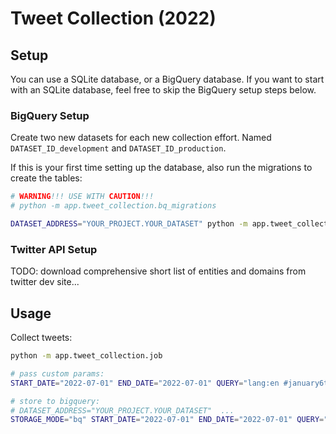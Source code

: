# Tweet Collection (2022)

## Setup

You can use a SQLite database, or a BigQuery database. If you want to start with an SQLite database, feel free to skip the BigQuery setup steps below.

### BigQuery Setup

Create two new datasets for each new collection effort. Named `DATASET_ID_development` and `DATASET_ID_production`.


If this is your first time setting up the database, also run the migrations to create the tables:

```sh
# WARNING!!! USE WITH CAUTION!!!
# python -m app.tweet_collection.bq_migrations

DATASET_ADDRESS="YOUR_PROJECT.YOUR_DATASET" python -m app.tweet_collection.bq_migrations
```


### Twitter API Setup

TODO: download comprehensive short list of entities and domains from twitter dev site...



## Usage

Collect tweets:

```sh
python -m app.tweet_collection.job

# pass custom params:
START_DATE="2022-07-01" END_DATE="2022-07-01" QUERY="lang:en #january6thcommittee" PAGE_LIMIT=3 python -m app.tweet_collection.job

# store to bigquery:
# DATASET_ADDRESS="YOUR_PROJECT.YOUR_DATASET"  ...
STORAGE_MODE="bq" START_DATE="2022-07-01" END_DATE="2022-07-01" QUERY="lang:en #january6thcommittee" PAGE_LIMIT=3 python -m app.tweet_collection.job python -m app.tweet_collection.job
```
